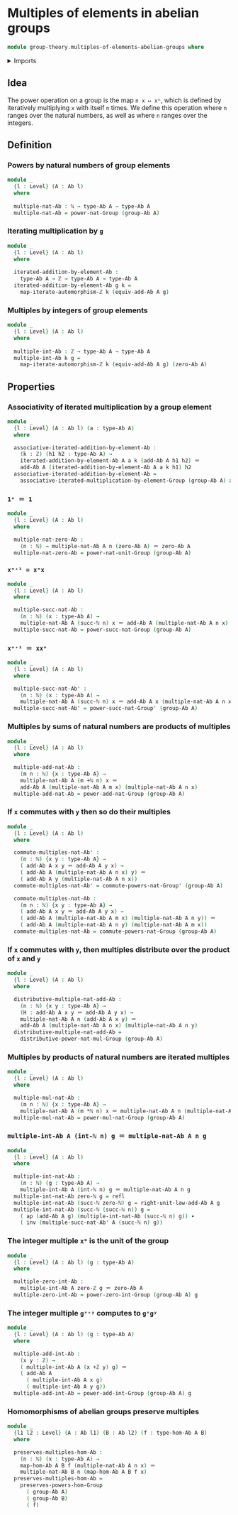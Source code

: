 # Multiples of elements in abelian groups

```agda
module group-theory.multiples-of-elements-abelian-groups where
```

<details><summary>Imports</summary>

```agda
open import elementary-number-theory.addition-integers
open import elementary-number-theory.addition-natural-numbers
open import elementary-number-theory.integers
open import elementary-number-theory.multiplication-natural-numbers
open import elementary-number-theory.natural-numbers

open import foundation.dependent-pair-types
open import foundation.action-on-identifications-functions
open import foundation.coproduct-types
open import foundation.identity-types
open import foundation.iterating-automorphisms
open import foundation.universe-levels

open import group-theory.abelian-groups
open import group-theory.groups
open import group-theory.homomorphisms-abelian-groups
open import group-theory.powers-of-elements-groups

open import structured-types.initial-pointed-type-equipped-with-automorphism
```

</details>

## Idea

The power operation on a group is the map `n x ↦ xⁿ`, which is defined by
iteratively multiplying `x` with itself `n` times. We define this operation
where `n` ranges over the natural numbers, as well as where `n` ranges over the
integers.

## Definition

### Powers by natural numbers of group elements

```agda
module _
  {l : Level} (A : Ab l)
  where
  
  multiple-nat-Ab : ℕ → type-Ab A → type-Ab A
  multiple-nat-Ab = power-nat-Group (group-Ab A)
```

### Iterating multiplication by `g`

```agda
module _
  {l : Level} (A : Ab l)
  where
  
  iterated-addition-by-element-Ab :
    type-Ab A → ℤ → type-Ab A → type-Ab A
  iterated-addition-by-element-Ab g k =
    map-iterate-automorphism-ℤ k (equiv-add-Ab A g)
```

### Multiples by integers of group elements

```agda
module _
  {l : Level} (A : Ab l)
  where
  
  multiple-int-Ab : ℤ → type-Ab A → type-Ab A
  multiple-int-Ab k g =
    map-iterate-automorphism-ℤ k (equiv-add-Ab A g) (zero-Ab A)
```

## Properties

### Associativity of iterated multiplication by a group element

```agda
module _
  {l : Level} (A : Ab l) (a : type-Ab A)
  where

  associative-iterated-addition-by-element-Ab :
    (k : ℤ) (h1 h2 : type-Ab A) →
    iterated-addition-by-element-Ab A a k (add-Ab A h1 h2) ＝
    add-Ab A (iterated-addition-by-element-Ab A a k h1) h2
  associative-iterated-addition-by-element-Ab =
    associative-iterated-multiplication-by-element-Group (group-Ab A) a
```

### `1ⁿ ＝ 1`

```agda
module _
  {l : Level} (A : Ab l)
  where

  multiple-nat-zero-Ab :
    (n : ℕ) → multiple-nat-Ab A n (zero-Ab A) ＝ zero-Ab A
  multiple-nat-zero-Ab = power-nat-unit-Group (group-Ab A)
```

### `xⁿ⁺¹ = xⁿx`

```agda
module _
  {l : Level} (A : Ab l)
  where

  multiple-succ-nat-Ab :
    (n : ℕ) (x : type-Ab A) →
    multiple-nat-Ab A (succ-ℕ n) x ＝ add-Ab A (multiple-nat-Ab A n x) x
  multiple-succ-nat-Ab = power-succ-nat-Group (group-Ab A)
```

### `xⁿ⁺¹ ＝ xxⁿ`

```agda
module _
  {l : Level} (A : Ab l)
  where

  multiple-succ-nat-Ab' :
    (n : ℕ) (x : type-Ab A) →
    multiple-nat-Ab A (succ-ℕ n) x ＝ add-Ab A x (multiple-nat-Ab A n x)
  multiple-succ-nat-Ab' = power-succ-nat-Group' (group-Ab A)
```

### Multiples by sums of natural numbers are products of multiples

```agda
module _
  {l : Level} (A : Ab l)
  where

  multiple-add-nat-Ab :
    (m n : ℕ) {x : type-Ab A} →
    multiple-nat-Ab A (m +ℕ n) x ＝
    add-Ab A (multiple-nat-Ab A m x) (multiple-nat-Ab A n x)
  multiple-add-nat-Ab = power-add-nat-Group (group-Ab A)
```

### If `x` commutes with `y` then so do their multiples

```agda
module _
  {l : Level} (A : Ab l)
  where

  commute-multiples-nat-Ab' :
    (n : ℕ) {x y : type-Ab A} →
    ( add-Ab A x y ＝ add-Ab A y x) →
    ( add-Ab A (multiple-nat-Ab A n x) y) ＝
    ( add-Ab A y (multiple-nat-Ab A n x))
  commute-multiples-nat-Ab' = commute-powers-nat-Group' (group-Ab A)

  commute-multiples-nat-Ab :
    (m n : ℕ) {x y : type-Ab A} →
    ( add-Ab A x y ＝ add-Ab A y x) →
    ( add-Ab A (multiple-nat-Ab A m x) (multiple-nat-Ab A n y)) ＝
    ( add-Ab A (multiple-nat-Ab A n y) (multiple-nat-Ab A m x))
  commute-multiples-nat-Ab = commute-powers-nat-Group (group-Ab A)
```

### If `x` commutes with `y`, then multiples distribute over the product of `x` and `y`

```agda
module _
  {l : Level} (A : Ab l)
  where

  distributive-multiple-nat-add-Ab :
    (n : ℕ) {x y : type-Ab A} →
    (H : add-Ab A x y ＝ add-Ab A y x) →
    multiple-nat-Ab A n (add-Ab A x y) ＝
    add-Ab A (multiple-nat-Ab A n x) (multiple-nat-Ab A n y)
  distributive-multiple-nat-add-Ab =
    distributive-power-nat-mul-Group (group-Ab A)
```

### Multiples by products of natural numbers are iterated multiples

```agda
module _
  {l : Level} (A : Ab l)
  where

  multiple-mul-nat-Ab :
    (m n : ℕ) {x : type-Ab A} →
    multiple-nat-Ab A (m *ℕ n) x ＝ multiple-nat-Ab A n (multiple-nat-Ab A m x)
  multiple-mul-nat-Ab = power-mul-nat-Group (group-Ab A)
```

### `multiple-int-Ab A (int-ℕ n) g ＝ multiple-nat-Ab A n g`

```agda
module _
  {l : Level} (A : Ab l)
  where

  multiple-int-nat-Ab :
    (n : ℕ) (g : type-Ab A) →
    multiple-int-Ab A (int-ℕ n) g ＝ multiple-nat-Ab A n g
  multiple-int-nat-Ab zero-ℕ g = refl
  multiple-int-nat-Ab (succ-ℕ zero-ℕ) g = right-unit-law-add-Ab A g
  multiple-int-nat-Ab (succ-ℕ (succ-ℕ n)) g =
    ( ap (add-Ab A g) (multiple-int-nat-Ab (succ-ℕ n) g)) ∙
    ( inv (multiple-succ-nat-Ab' A (succ-ℕ n) g))
```

### The integer multiple `x⁰` is the unit of the group

```agda
module _
  {l : Level} (A : Ab l) (g : type-Ab A)
  where

  multiple-zero-int-Ab :
    multiple-int-Ab A zero-ℤ g ＝ zero-Ab A
  multiple-zero-int-Ab = power-zero-int-Group (group-Ab A) g
```

### The integer multiple `gˣ⁺ʸ` computes to `gˣgʸ`

```agda
module _
  {l : Level} (A : Ab l) (g : type-Ab A)
  where

  multiple-add-int-Ab :
    (x y : ℤ) →
    ( multiple-int-Ab A (x +ℤ y) g) ＝
    ( add-Ab A
      ( multiple-int-Ab A x g)
      ( multiple-int-Ab A y g))
  multiple-add-int-Ab = power-add-int-Group (group-Ab A) g
```

### Homomorphisms of abelian groups preserve multiples

```agda
module _
  {l1 l2 : Level} (A : Ab l1) (B : Ab l2) (f : type-hom-Ab A B)
  where

  preserves-multiples-hom-Ab :
    (n : ℕ) (x : type-Ab A) →
    map-hom-Ab A B f (multiple-nat-Ab A n x) ＝
    multiple-nat-Ab B n (map-hom-Ab A B f x)
  preserves-multiples-hom-Ab =
    preserves-powers-hom-Group
      ( group-Ab A)
      ( group-Ab B)
      ( f)
```
